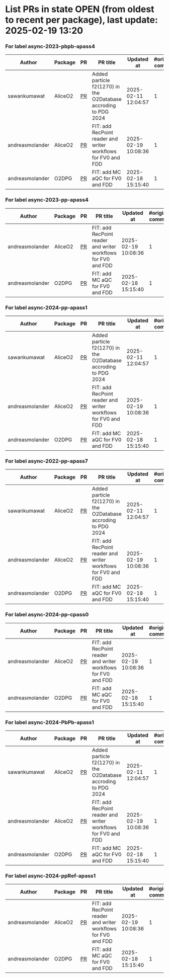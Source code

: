 # List PRs in state OPEN (from oldest to recent per package), last update: 2025-02-19 13:20 


### For label async-2023-pbpb-apass4

| Author | Package | PR | PR title | Updated at | #original commits | Merge commit |
| --- | --- | --- | --- | --- | --- | --- |
| sawankumawat | AliceO2 | [PR](https://github.com/AliceO2Group/AliceO2/pull/13928) | Added particle f2(1270) in the O2Database accroding to PDG 2024 | 2025-02-11 12:04:57 | 1 | - |
| andreasmolander | AliceO2 | [PR](https://github.com/AliceO2Group/AliceO2/pull/13979) | FIT: add RecPoint reader and writer workflows for FV0 and FDD | 2025-02-19 10:08:36 | 1 | - |
| andreasmolander | O2DPG | [PR](https://github.com/AliceO2Group/O2DPG/pull/1741) | FIT: add MC aQC for FV0 and FDD | 2025-02-18 15:15:40 | 1 | - |


### For label async-2023-pp-apass4

| Author | Package | PR | PR title | Updated at | #original commits | Merge commit |
| --- | --- | --- | --- | --- | --- | --- |
| andreasmolander | AliceO2 | [PR](https://github.com/AliceO2Group/AliceO2/pull/13979) | FIT: add RecPoint reader and writer workflows for FV0 and FDD | 2025-02-19 10:08:36 | 1 | - |
| andreasmolander | O2DPG | [PR](https://github.com/AliceO2Group/O2DPG/pull/1741) | FIT: add MC aQC for FV0 and FDD | 2025-02-18 15:15:40 | 1 | - |


### For label async-2024-pp-apass1

| Author | Package | PR | PR title | Updated at | #original commits | Merge commit |
| --- | --- | --- | --- | --- | --- | --- |
| sawankumawat | AliceO2 | [PR](https://github.com/AliceO2Group/AliceO2/pull/13928) | Added particle f2(1270) in the O2Database accroding to PDG 2024 | 2025-02-11 12:04:57 | 1 | - |
| andreasmolander | AliceO2 | [PR](https://github.com/AliceO2Group/AliceO2/pull/13979) | FIT: add RecPoint reader and writer workflows for FV0 and FDD | 2025-02-19 10:08:36 | 1 | - |
| andreasmolander | O2DPG | [PR](https://github.com/AliceO2Group/O2DPG/pull/1741) | FIT: add MC aQC for FV0 and FDD | 2025-02-18 15:15:40 | 1 | - |


### For label async-2022-pp-apass7

| Author | Package | PR | PR title | Updated at | #original commits | Merge commit |
| --- | --- | --- | --- | --- | --- | --- |
| sawankumawat | AliceO2 | [PR](https://github.com/AliceO2Group/AliceO2/pull/13928) | Added particle f2(1270) in the O2Database accroding to PDG 2024 | 2025-02-11 12:04:57 | 1 | - |
| andreasmolander | AliceO2 | [PR](https://github.com/AliceO2Group/AliceO2/pull/13979) | FIT: add RecPoint reader and writer workflows for FV0 and FDD | 2025-02-19 10:08:36 | 1 | - |
| andreasmolander | O2DPG | [PR](https://github.com/AliceO2Group/O2DPG/pull/1741) | FIT: add MC aQC for FV0 and FDD | 2025-02-18 15:15:40 | 1 | - |


### For label async-2024-pp-cpass0

| Author | Package | PR | PR title | Updated at | #original commits | Merge commit |
| --- | --- | --- | --- | --- | --- | --- |
| andreasmolander | AliceO2 | [PR](https://github.com/AliceO2Group/AliceO2/pull/13979) | FIT: add RecPoint reader and writer workflows for FV0 and FDD | 2025-02-19 10:08:36 | 1 | - |
| andreasmolander | O2DPG | [PR](https://github.com/AliceO2Group/O2DPG/pull/1741) | FIT: add MC aQC for FV0 and FDD | 2025-02-18 15:15:40 | 1 | - |


### For label async-2024-PbPb-apass1

| Author | Package | PR | PR title | Updated at | #original commits | Merge commit |
| --- | --- | --- | --- | --- | --- | --- |
| sawankumawat | AliceO2 | [PR](https://github.com/AliceO2Group/AliceO2/pull/13928) | Added particle f2(1270) in the O2Database accroding to PDG 2024 | 2025-02-11 12:04:57 | 1 | - |
| andreasmolander | AliceO2 | [PR](https://github.com/AliceO2Group/AliceO2/pull/13979) | FIT: add RecPoint reader and writer workflows for FV0 and FDD | 2025-02-19 10:08:36 | 1 | - |
| andreasmolander | O2DPG | [PR](https://github.com/AliceO2Group/O2DPG/pull/1741) | FIT: add MC aQC for FV0 and FDD | 2025-02-18 15:15:40 | 1 | - |


### For label async-2024-ppRef-apass1

| Author | Package | PR | PR title | Updated at | #original commits | Merge commit |
| --- | --- | --- | --- | --- | --- | --- |
| andreasmolander | AliceO2 | [PR](https://github.com/AliceO2Group/AliceO2/pull/13979) | FIT: add RecPoint reader and writer workflows for FV0 and FDD | 2025-02-19 10:08:36 | 1 | - |
| andreasmolander | O2DPG | [PR](https://github.com/AliceO2Group/O2DPG/pull/1741) | FIT: add MC aQC for FV0 and FDD | 2025-02-18 15:15:40 | 1 | - |
